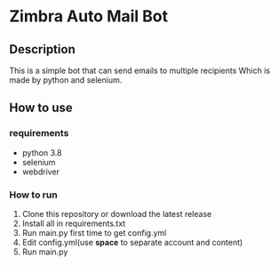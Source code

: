 # Zimbra Auto Mail Bot
## Description
This is a simple bot that can send emails to multiple recipients Which is made by python and selenium.
## How to use
### requirements
- python 3.8
- selenium
- webdriver
### How to run
1. Clone this repository or download the latest release
2. Install all in requirements.txt
3. Run main.py first time to get config.yml
4. Edit config.yml(use **space** to separate account and content)
5. Run main.py
